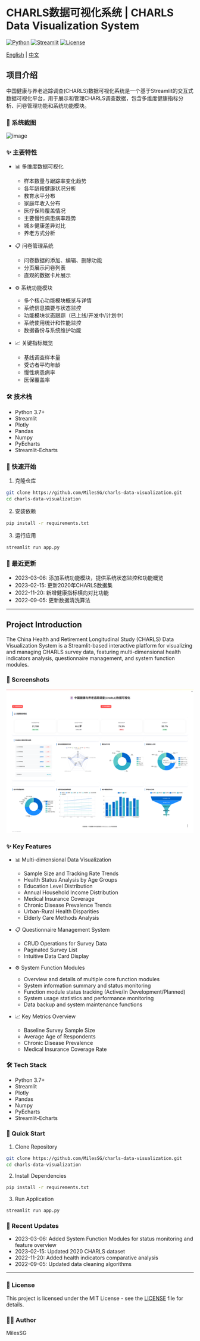 # CHARLS数据可视化系统 | CHARLS Data Visualization System

[![Python](https://img.shields.io/badge/Python-3.7+-blue.svg)](https://www.python.org)
[![Streamlit](https://img.shields.io/badge/Streamlit-1.28+-red.svg)](https://streamlit.io)
[![License](https://img.shields.io/badge/License-MIT-green.svg)](https://opensource.org/licenses/MIT)

[English](#english) | [中文](#chinese)

<h2 id="chinese">项目介绍</h2>

中国健康与养老追踪调查(CHARLS)数据可视化系统是一个基于Streamlit的交互式数据可视化平台，用于展示和管理CHARLS调查数据，包含多维度健康指标分析、问卷管理功能和系统功能模块。

### 📸 系统截图
![image](https://github.com/user-attachments/assets/94289931-2308-4896-8177-1a16c18fa768)

### ✨ 主要特性

- 📊 多维度数据可视化
  - 样本数量与跟踪率变化趋势
  - 各年龄段健康状况分析
  - 教育水平分布
  - 家庭年收入分布
  - 医疗保险覆盖情况
  - 主要慢性病患病率趋势
  - 城乡健康差异对比
  - 养老方式分析

- 📋 问卷管理系统
  - 问卷数据的添加、编辑、删除功能
  - 分页展示问卷列表
  - 直观的数据卡片展示

- ⚙️ 系统功能模块
  - 多个核心功能模块概览与详情
  - 系统信息摘要与状态监控
  - 功能模块状态跟踪（已上线/开发中/计划中）
  - 系统使用统计和性能监控
  - 数据备份与系统维护功能

- 📈 关键指标概览
  - 基线调查样本量
  - 受访者平均年龄
  - 慢性病患病率
  - 医保覆盖率

### 🛠️ 技术栈

- Python 3.7+
- Streamlit
- Plotly
- Pandas
- Numpy
- PyEcharts
- Streamlit-Echarts

### 🚀 快速开始

1. 克隆仓库
```bash
git clone https://github.com/MilesSG/charls-data-visualization.git
cd charls-data-visualization
```

2. 安装依赖
```bash
pip install -r requirements.txt
```

3. 运行应用
```bash
streamlit run app.py
```

### 🔄 最近更新

- 2023-03-06: 添加系统功能模块，提供系统状态监控和功能概览
- 2023-02-15: 更新2020年CHARLS数据集
- 2022-11-20: 新增健康指标横向对比功能
- 2022-09-05: 更新数据清洗算法

---

<h2 id="english">Project Introduction</h2>

The China Health and Retirement Longitudinal Study (CHARLS) Data Visualization System is a Streamlit-based interactive platform for visualizing and managing CHARLS survey data, featuring multi-dimensional health indicators analysis, questionnaire management, and system function modules.

### 📸 Screenshots
![System Screenshot](data/imgs/image.png)

### ✨ Key Features

- 📊 Multi-dimensional Data Visualization
  - Sample Size and Tracking Rate Trends
  - Health Status Analysis by Age Groups
  - Education Level Distribution
  - Annual Household Income Distribution
  - Medical Insurance Coverage
  - Chronic Disease Prevalence Trends
  - Urban-Rural Health Disparities
  - Elderly Care Methods Analysis

- 📋 Questionnaire Management System
  - CRUD Operations for Survey Data
  - Paginated Survey List
  - Intuitive Data Card Display

- ⚙️ System Function Modules
  - Overview and details of multiple core function modules
  - System information summary and status monitoring
  - Function module status tracking (Active/In Development/Planned)
  - System usage statistics and performance monitoring
  - Data backup and system maintenance functions

- 📈 Key Metrics Overview
  - Baseline Survey Sample Size
  - Average Age of Respondents
  - Chronic Disease Prevalence
  - Medical Insurance Coverage Rate

### 🛠️ Tech Stack

- Python 3.7+
- Streamlit
- Plotly
- Pandas
- Numpy
- PyEcharts
- Streamlit-Echarts

### 🚀 Quick Start

1. Clone Repository
```bash
git clone https://github.com/MilesSG/charls-data-visualization.git
cd charls-data-visualization
```

2. Install Dependencies
```bash
pip install -r requirements.txt
```

3. Run Application
```bash
streamlit run app.py
```

### 🔄 Recent Updates

- 2023-03-06: Added System Function Modules for status monitoring and feature overview
- 2023-02-15: Updated 2020 CHARLS dataset
- 2022-11-20: Added health indicators comparative analysis
- 2022-09-05: Updated data cleaning algorithms

---

### 📝 License

This project is licensed under the MIT License - see the [LICENSE](LICENSE) file for details.

### 👨‍💻 Author

MilesSG
